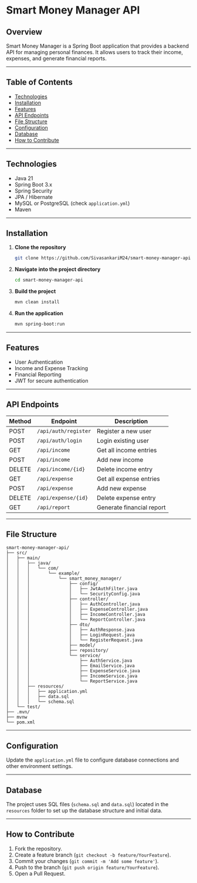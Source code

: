 # Smart Money Manager API

## Overview

Smart Money Manager is a Spring Boot application that provides a backend API for managing personal finances. It allows users to track their income, expenses, and generate financial reports.

---

## Table of Contents

- [Technologies](#technologies)
- [Installation](#installation)
- [Features](#features)
- [API Endpoints](#api-endpoints)
- [File Structure](#file-structure)
- [Configuration](#configuration)
- [Database](#database)
- [How to Contribute](#how-to-contribute)

---

## Technologies

- Java 21
- Spring Boot 3.x
- Spring Security
- JPA / Hibernate
- MySQL or PostgreSQL (check `application.yml`)
- Maven

---

## Installation

1. **Clone the repository**
   ```bash
   git clone https://github.com/SivasankariM24/smart-money-manager-api.git
   ```

2. **Navigate into the project directory**
   ```bash
   cd smart-money-manager-api
   ```

3. **Build the project**
   ```bash
   mvn clean install
   ```

4. **Run the application**
   ```bash
   mvn spring-boot:run
   ```

---

## Features

- User Authentication
- Income and Expense Tracking
- Financial Reporting
- JWT for secure authentication

---

## API Endpoints

| Method | Endpoint | Description |
|--------|----------|-------------|
| POST | `/api/auth/register` | Register a new user |
| POST | `/api/auth/login` | Login existing user |
| GET | `/api/income` | Get all income entries |
| POST | `/api/income` | Add new income |
| DELETE | `/api/income/{id}` | Delete income entry |
| GET | `/api/expense` | Get all expense entries |
| POST | `/api/expense` | Add new expense |
| DELETE | `/api/expense/{id}` | Delete expense entry |
| GET | `/api/report` | Generate financial report |

---

## File Structure

```
smart-money-manager-api/
├── src/
│   ├── main/
│   │   ├── java/
│   │   │   └── com/
│   │   │       └── example/
│   │   │           └── smart_money_manager/
│   │   │               ├── config/
│   │   │               │   ├── JwtAuthFilter.java
│   │   │               │   └── SecurityConfig.java
│   │   │               ├── controller/
│   │   │               │   ├── AuthController.java
│   │   │               │   ├── ExpenseController.java
│   │   │               │   ├── IncomeController.java
│   │   │               │   └── ReportController.java
│   │   │               ├── dto/
│   │   │               │   ├── AuthResponse.java
│   │   │               │   ├── LoginRequest.java
│   │   │               │   └── RegisterRequest.java
│   │   │               ├── model/
│   │   │               ├── repository/
│   │   │               └── service/
│   │   │                   ├── AuthService.java
│   │   │                   ├── EmailService.java
│   │   │                   ├── ExpenseService.java
│   │   │                   ├── IncomeService.java
│   │   │                   └── ReportService.java
│   │   ├── resources/
│   │   │   ├── application.yml
│   │   │   ├── data.sql
│   │   │   └── schema.sql
│   └── test/
├── .mvn/
├── mvnw
└── pom.xml
```

---

## Configuration

Update the `application.yml` file to configure database connections and other environment settings.

---

## Database

The project uses SQL files (`schema.sql` and `data.sql`) located in the `resources` folder to set up the database structure and initial data.

---

## How to Contribute

1. Fork the repository.
2. Create a feature branch (`git checkout -b feature/YourFeature`).
3. Commit your changes (`git commit -m 'Add some feature'`).
4. Push to the branch (`git push origin feature/YourFeature`).
5. Open a Pull Request.

